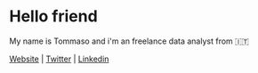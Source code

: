 # Hello friend

My name is Tommaso and i'm an freelance data analyst from 🇮🇹

[Website](https://tommasomoretti.com/) | [Twitter](https://twitter.com/tommoretti88) | [Linkedin](https://www.linkedin.com/in/tommasomoretti/)



<!--
**tommasomoretti/tommasomoretti** is a ✨ _special_ ✨ repository because its `README.md` (this file) appears on your GitHub profile.

Here are some ideas to get you started:

- 🔭 I’m currently working on ...
- 🌱 I’m currently learning ...
- 👯 I’m looking to collaborate on ...
- 🤔 I’m looking for help with ...
- 💬 Ask me about ...
- 📫 How to reach me: ...
- 😄 Pronouns: ...
- ⚡ Fun fact: ...
-->
